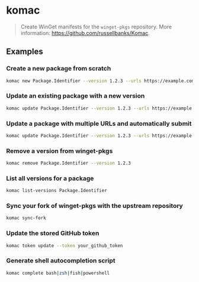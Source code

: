 # komac

> Create WinGet manifests for the `winget-pkgs` repository. More information: <https://github.com/russellbanks/Komac>.

## Examples

### Create a new package from scratch

```bash
komac new Package.Identifier --version 1.2.3 --urls https://example.com/app.exe
```

### Update an existing package with a new version

```bash
komac update Package.Identifier --version 1.2.3 --urls https://example.com/app.exe
```

### Update a package with multiple URLs and automatically submit

```bash
komac update Package.Identifier --version 1.2.3 --urls https://example.com/app.exe https://example.com/app.msi ... --submit
```

### Remove a version from winget-pkgs

```bash
komac remove Package.Identifier --version 1.2.3
```

### List all versions for a package

```bash
komac list-versions Package.Identifier
```

### Sync your fork of winget-pkgs with the upstream repository

```bash
komac sync-fork
```

### Update the stored GitHub token

```bash
komac token update --token your_github_token
```

### Generate shell autocompletion script

```bash
komac complete bash|zsh|fish|powershell
```
